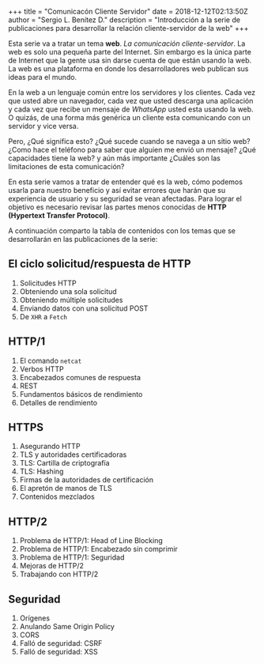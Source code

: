 +++
title = "Comunicacón Cliente Servidor"
date = 2018-12-12T02:13:50Z
author = "Sergio L. Benítez D."
description = "Introducción a la serie de publicaciones para desarrollar la relación cliente-servidor de la web"
+++

Esta serie va a tratar un tema **web**. _La comunicación cliente-servidor_. La web es solo una pequeña parte del Internet. Sin embargo es la única parte de Internet que la gente usa sin darse cuenta de que están usando la web. La web es una plataforma en donde los desarrolladores web publican sus ideas para el mundo.

En la web a un lenguaje común entre los servidores y los clientes. Cada vez que usted abre un navegador, cada vez que usted descarga una aplicación y cada vez que recibe un mensaje de _WhatsApp_  usted esta usando la web. O quizás, de una forma más genérica un cliente esta comunicando con un servidor y vice versa.

Pero, ¿Qué significa esto? ¿Qué sucede cuando se navega a un sitio web? ¿Como hace el teléfono para saber que alguien me envió un mensaje? ¿Qué capacidades tiene la web? y aún más importante ¿Cuáles son las limitaciones de esta comunicación?

En esta serie vamos a tratar de entender qué es la web, cómo podemos usarla para nuestro beneficio y así evitar errores que harán que su experiencia de usuario y su seguridad se vean afectadas. Para lograr el objetivo es necesario revisar las partes menos conocidas de **HTTP (Hypertext Transfer Protocol)**.

A continuación comparto la tabla de contenidos con los temas que se desarrollarán en las publicaciones de la serie:

## El ciclo solicitud/respuesta de HTTP

1. Solicitudes HTTP
2. Obteniendo una sola solicitud
3. Obteniendo múltiple solicitudes
4. Enviando datos con una solicitud POST
5. De `XHR` a `Fetch`

## HTTP/1

1.  El comando `netcat`
2.  Verbos HTTP
3.  Encabezados comunes de respuesta
4.  REST
5.  Fundamentos básicos de rendimiento
6.  Detalles de rendimiento

## HTTPS

1. Asegurando HTTP
3. TLS y autoridades certificadoras
4. TLS: Cartilla de criptografía
5. TLS: Hashing
6. Firmas de la autoridades de certificación
7. El apretón de manos de TLS
8. Contenidos mezclados

## HTTP/2

1. Problema de HTTP/1: Head of Line Blocking
2. Problema de HTTP/1: Encabezado sin comprimir
3. Problema de HTTP/1: Seguridad
4. Mejoras de HTTP/2
5. Trabajando con HTTP/2

## Seguridad

1. Orígenes
2. Anulando Same Origin Policy
3. CORS
4. Falló de seguridad: CSRF
5. Falló de seguridad: XSS